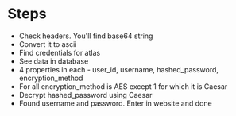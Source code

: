 # Steps

- Check headers. You'll find base64 string
- Convert it to ascii
- Find credentials for atlas
- See data in database
- 4 properties in each - user_id, username, hashed_password, encryption_method
- For all encryption_method is AES except 1 for which it is Caesar
- Decrypt hashed_password using Caesar
- Found username and password. Enter in website and done
